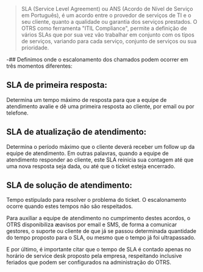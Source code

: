 > SLA (Service Level Agreement) ou ANS (Acordo de Nível de Serviço em Português), é um acordo entre o provedor de serviços de TI e o seu cliente, quanto a qualidade ou garantia dos serviços prestados.
O OTRS como ferramenta "ITIL Compliance", permite a definição de vários SLAs que por sua vez vão trabalhar em conjunto com os tipos de serviços, variando para cada serviço, conjunto de serviços ou sua prioridade.

 
-## Definimos onde o escalonamento dos chamados podem ocorrer em três momentos diferentes:

## SLA de primeira resposta:
Determina um tempo máximo de resposta para que a equipe de atendimento avalie e dê uma primeira resposta ao cliente, por email ou por telefone.

## SLA de atualização de atendimento:
Determina o período máximo que o cliente deverá receber um follow up da equipe de atendimento. Em outras palavras, quando a equipe de atendimento responder ao cliente, este SLA reinicia sua contagem até que uma nova resposta seja dada, ou até que o ticket esteja encerrado.

## SLA de solução de atendimento:
Tempo estipulado para resolver o problema do ticket.
O escalonamento ocorre quando estes tempos não são respeitados.

Para auxiliar a equipe de atendimento no cumprimento destes acordos, o OTRS disponibiliza æavisos por email e SMS, de forma a comunicar gestores, o suporte ou cliente de que já se passou determinada quantidade do tempo proposto para o SLA, ou mesmo que o tempo já foi ultrapassado.

E por último, é importante citar que o tempo de SLA é contado apenas no horário de service desk proposto pela empresa, respeitando inclusive feriados que podem ser configurados na administração do OTRS.
